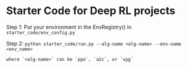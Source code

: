 # Starter Code for Deep RL projects

Step 1: Put your environment in the EnvRegistry() in `starter_code/env_config.py`

Step 2: `python starter_code/run.py --alg-name <alg-name> --env-name <env_name>`

    where `<alg-name>` can be `ppo`, `a2c`, or `vpg`
